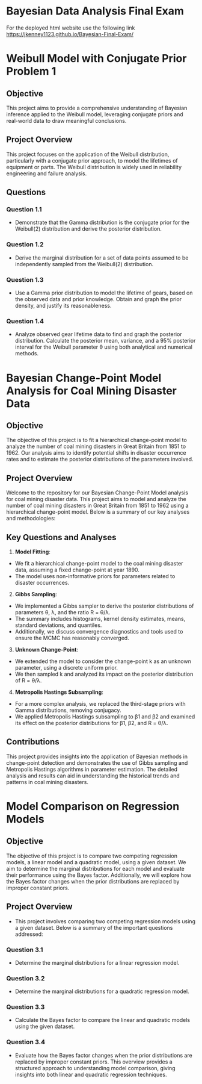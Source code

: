 # Bayesian Data Analysis Final Exam

For the deployed html website use the following link
https://jkenney1123.github.io/Bayesian-Final-Exam/

# Weibull Model with Conjugate Prior Problem 1
## Objective
This project aims to provide a comprehensive understanding of Bayesian inference applied to the Weibull model, leveraging conjugate priors and real-world data to draw meaningful conclusions.
## Project Overview
This project focuses on the application of the Weibull distribution, particularly with a conjugate prior approach, to model the lifetimes of equipment or parts. The Weibull distribution is widely used in reliability engineering and failure analysis.
## Questions
### Question 1.1
- Demonstrate that the Gamma distribution is the conjugate prior for the Weibull(2) distribution and derive the posterior distribution.
### Question 1.2
- Derive the marginal distribution for a set of data points assumed to be independently sampled from the Weibull(2) distribution.
### Question 1.3
- Use a Gamma prior distribution to model the lifetime of gears, based on the observed data and prior knowledge. Obtain and graph the prior density, and justify its reasonableness.
### Question 1.4
- Analyze observed gear lifetime data to find and graph the posterior distribution. Calculate the posterior mean, variance, and a 95% posterior interval for the Weibull parameter θ using both analytical and numerical methods.

# Bayesian Change-Point Model Analysis for Coal Mining Disaster Data
## Objective
The objective of this project is to fit a hierarchical change-point model to analyze the number of coal mining disasters in Great Britain from 1851 to 1962. Our analysis aims to identify potential shifts in disaster occurrence rates and to estimate the posterior distributions of the parameters involved.
## Project Overview
Welcome to the repository for our Bayesian Change-Point Model analysis for coal mining disaster data. This project aims to model and analyze the number of coal mining disasters in Great Britain from 1851 to 1962 using a hierarchical change-point model. Below is a summary of our key analyses and methodologies:
## Key Questions and Analyses
1. **Model Fitting**:
- We fit a hierarchical change-point model to the coal mining disaster data, assuming a fixed change-point at year 1890.
- The model uses non-informative priors for parameters related to disaster occurrences.
2. **Gibbs Sampling**:
- We implemented a Gibbs sampler to derive the posterior distributions of parameters θ, λ, and the ratio R = θ/λ.
- The summary includes histograms, kernel density estimates, means, standard deviations, and quantiles.
- Additionally, we discuss convergence diagnostics and tools used to ensure the MCMC has reasonably converged.
3. **Unknown Change-Point**:
- We extended the model to consider the change-point k as an unknown parameter, using a discrete uniform prior.
- We then sampled k and analyzed its impact on the posterior distribution of R = θ/λ.
4. **Metropolis Hastings Subsampling**:
- For a more complex analysis, we replaced the third-stage priors with Gamma distributions, removing conjugacy.
- We applied Metropolis Hastings subsampling to β1 and β2 and examined its effect on the posterior distributions for β1, β2, and R = θ/λ.
## Contributions
This project provides insights into the application of Bayesian methods in change-point detection and demonstrates the use of Gibbs sampling and Metropolis Hastings algorithms in parameter estimation. The detailed analysis and results can aid in understanding the historical trends and patterns in coal mining disasters.

# Model Comparison on Regression Models
## Objective
The objective of this project is to compare two competing regression models, a linear model and a quadratic model, using a given dataset. We aim to determine the marginal distributions for each model and evaluate their performance using the Bayes factor. Additionally, we will explore how the Bayes factor changes when the prior distributions are replaced by improper constant priors.
## Project Overview
- This project involves comparing two competing regression models using a given dataset. Below is a summary of the important questions addressed:
### Question 3.1
- Determine the marginal distributions for a linear regression model.
### Question 3.2
- Determine the marginal distributions for a quadratic regression model.
### Question 3.3
- Calculate the Bayes factor to compare the linear and quadratic models using the given dataset.
### Question 3.4
- Evaluate how the Bayes factor changes when the prior distributions are replaced by improper constant priors.
This overview provides a structured approach to understanding model comparison, giving insights into both linear and quadratic regression techniques.


